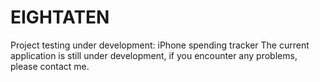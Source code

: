 # EIGHTATEN
Project testing under development: iPhone spending tracker The current application is still under development, if you encounter any problems, please contact me.
